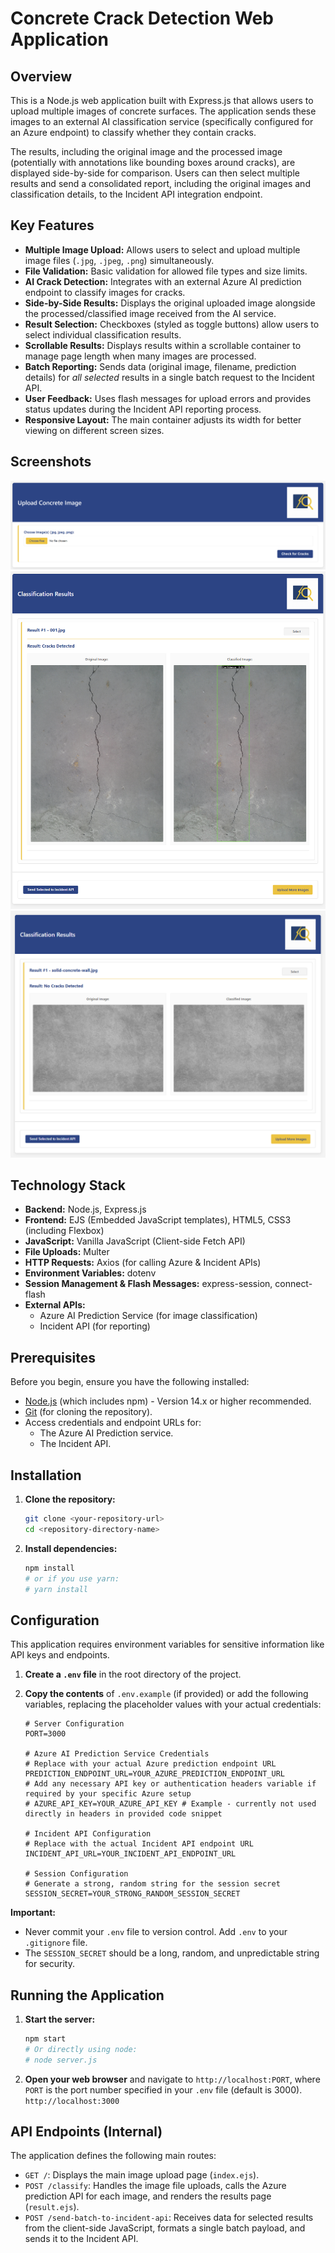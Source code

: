 # Concrete Crack Detection Web Application

## Overview

This is a Node.js web application built with Express.js that allows users to upload multiple images of concrete surfaces. The application sends these images to an external AI classification service (specifically configured for an Azure endpoint) to classify whether they contain cracks.

The results, including the original image and the processed image (potentially with annotations like bounding boxes around cracks), are displayed side-by-side for comparison. Users can then select multiple results and send a consolidated report, including the original images and classification details, to the Incident API integration endpoint.

## Key Features

*   **Multiple Image Upload:** Allows users to select and upload multiple image files (`.jpg`, `.jpeg`, `.png`) simultaneously.
*   **File Validation:** Basic validation for allowed file types and size limits.
*   **AI Crack Detection:** Integrates with an external Azure AI prediction endpoint to classify images for cracks.
*   **Side-by-Side Results:** Displays the original uploaded image alongside the processed/classified image received from the AI service.
*   **Result Selection:** Checkboxes (styled as toggle buttons) allow users to select individual classification results.
*   **Scrollable Results:** Displays results within a scrollable container to manage page length when many images are processed.
*   **Batch Reporting:** Sends data (original image, filename, prediction details) for *all selected* results in a single batch request to the Incident API.
*   **User Feedback:** Uses flash messages for upload errors and provides status updates during the Incident API reporting process.
*   **Responsive Layout:** The main container adjusts its width for better viewing on different screen sizes.

## Screenshots

![index.ejs](/README%20Images/index-page.png)
![result.ejs](/README%20Images/result-page-crack-detected.png)
![result.ejs](/README%20Images/result-page-crack-not-detected.png)

## Technology Stack

*   **Backend:** Node.js, Express.js
*   **Frontend:** EJS (Embedded JavaScript templates), HTML5, CSS3 (including Flexbox)
*   **JavaScript:** Vanilla JavaScript (Client-side Fetch API)
*   **File Uploads:** Multer
*   **HTTP Requests:** Axios (for calling Azure & Incident APIs)
*   **Environment Variables:** dotenv
*   **Session Management & Flash Messages:** express-session, connect-flash
*   **External APIs:**
    *   Azure AI Prediction Service (for image classification)
    *   Incident API (for reporting)

## Prerequisites

Before you begin, ensure you have the following installed:

*   [Node.js](https://nodejs.org/) (which includes npm) - Version 14.x or higher recommended.
*   [Git](https://git-scm.com/) (for cloning the repository).
*   Access credentials and endpoint URLs for:
    *   The Azure AI Prediction service.
    *   The Incident API.

## Installation

1.  **Clone the repository:**
    ```bash
    git clone <your-repository-url>
    cd <repository-directory-name>
    ```

2.  **Install dependencies:**
    ```bash
    npm install
    # or if you use yarn:
    # yarn install
    ```

## Configuration

This application requires environment variables for sensitive information like API keys and endpoints.

1.  **Create a `.env` file** in the root directory of the project.
2.  **Copy the contents** of `.env.example` (if provided) or add the following variables, replacing the placeholder values with your actual credentials:

    ```dotenv
    # Server Configuration
    PORT=3000

    # Azure AI Prediction Service Credentials
    # Replace with your actual Azure prediction endpoint URL
    PREDICTION_ENDPOINT_URL=YOUR_AZURE_PREDICTION_ENDPOINT_URL
    # Add any necessary API key or authentication headers variable if required by your specific Azure setup
    # AZURE_API_KEY=YOUR_AZURE_API_KEY # Example - currently not used directly in headers in provided code snippet

    # Incident API Configuration
    # Replace with the actual Incident API endpoint URL
    INCIDENT_API_URL=YOUR_INCIDENT_API_ENDPOINT_URL

    # Session Configuration
    # Generate a strong, random string for the session secret
    SESSION_SECRET=YOUR_STRONG_RANDOM_SESSION_SECRET
    ```

**Important:**
*   Never commit your `.env` file to version control. Add `.env` to your `.gitignore` file.
*   The `SESSION_SECRET` should be a long, random, and unpredictable string for security.

## Running the Application

1.  **Start the server:**
    ```bash
    npm start
    # Or directly using node:
    # node server.js
    ```

2.  **Open your web browser** and navigate to `http://localhost:PORT`, where `PORT` is the port number specified in your `.env` file (default is 3000).
    `http://localhost:3000`

## API Endpoints (Internal)

The application defines the following main routes:

*   `GET /`: Displays the main image upload page (`index.ejs`).
*   `POST /classify`: Handles the image file uploads, calls the Azure prediction API for each image, and renders the results page (`result.ejs`).
*   `POST /send-batch-to-incident-api`: Receives data for selected results from the client-side JavaScript, formats a single batch payload, and sends it to the Incident API.
